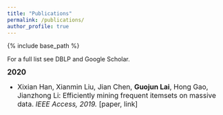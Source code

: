 ```yaml
---
title: "Publications"
permalink: /publications/
author_profile: true
---
```


<!--
{% if author.googlescholar %}
  You can also find my articles on <u><a href="{{author.googlescholar}}">my Google Scholar profile</a>.</u>
{% endif %}

<!--
{% include base_path %}

<!--
{% for post in site.publications reversed %}
  {% include archive-single.html %}
{% endfor %}
-->


		
{% include base_path %}
		
<div>
	
<!-- Publication section 
<div class="subcontent">
<h2 id="pubs">Publications</h2> -->
  
<body>
For a full list see <a href="https://dblp.dagstuhl.de/pid/237/8079-1.html">DBLP</a> and <a href="https://scholar.google.com/citations?user=MZK1ThsAAAAJ&hl=en">Google Scholar</a>.
<!-- 2019 -->
	<style type="text/css">
	a {text-decoration: none;}
        #email {
	        font-family: Consolas,"Courier New",monospace;
	}
	#picpad {
		margin-top: .5em;
		margin-bottom: .5em;
        }
	.pubyear {
 		margin-top: 12px;
 		clear: both;
 		font-size: 1.2em;
 		font-weight: bold;
	}
        li[_p]{
	        margin-top: 10px;
	        font-size: 16px;
	}
	.subcontent {
		margin-top: 1em;
		margin-bottom: 1.5em;
	}
  	</style>
<div class="pubyear">2020</div>
<ul>
	<li _p>Xixian Han, Xianmin Liu, Jian Chen, <b>Guojun Lai</b>, Hong Gao, Jianzhong Li: Efficiently mining frequent itemsets on massive data. <i>IEEE Access, 2019.</i>
	[<a href="resources/cidr2020.pdf">paper, <a href="https://ieeexplore.ieee.org/document/8657696">link</a></a>]</li>
</ul>
					
</body>
</div>
